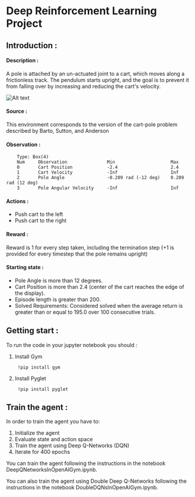 # Deep Reinforcement Learning Project 
## Introduction : 
#### Description :
A pole is attached by an un-actuated joint to a cart, which moves along
a frictionless track. The pendulum starts upright, and the goal is to
prevent it from falling over by increasing and reducing the cart's
velocity. 

![Alt text](https://tenor.com/view/reinforcement-learning-cartpole-v0-tensorflow-open-ai-gif-18474251.gif)

#### Source :
This environment corresponds to the version of the cart-pole problem
described by Barto, Sutton, and Anderson

#### Observation : 
        Type: Box(4)
        Num     Observation               Min                     Max
        0       Cart Position             -2.4                    2.4
        1       Cart Velocity             -Inf                    Inf
        2       Pole Angle                -0.209 rad (-12 deg)    0.209 rad (12 deg)
        3       Pole Angular Velocity     -Inf                    Inf
 
 #### Actions :
 * Push cart to the left
 * Push cart to the right
 
 #### Reward :
 Reward is 1 for every step taken, including the termination step
 (+1 is provided for every timestep that the pole remains upright)
 
 #### Starting state :
 * Pole Angle is more than 12 degrees.
 * Cart Position is more than 2.4 (center of the cart reaches the edge of the display).
 * Episode length is greater than 200.
 * Solved Requirements:
        Considered solved when the average return is greater than or equal to
        195.0 over 100 consecutive trials.
## Getting start :
To run the code in your jupyter notebook you should :

1. Install Gym 
 
        !pip install gym
 
2. Install Pyglet

        !pip install pyglet

## Train the agent :
In order to train the agent you have to:

1. Initialize the agent
2. Evaluate state and action space
3. Train the agent using Deep Q-Networks (DQN)
4. Iterate for 400 epochs

You can train the agent following the instructions in the notebook DeepQNetworksInOpenAIGym.ipynb.

You can also train the agent using Double Deep Q-Networks following the instructions in the notebook DoubleDQNsInOpenAIGym.ipynb.

